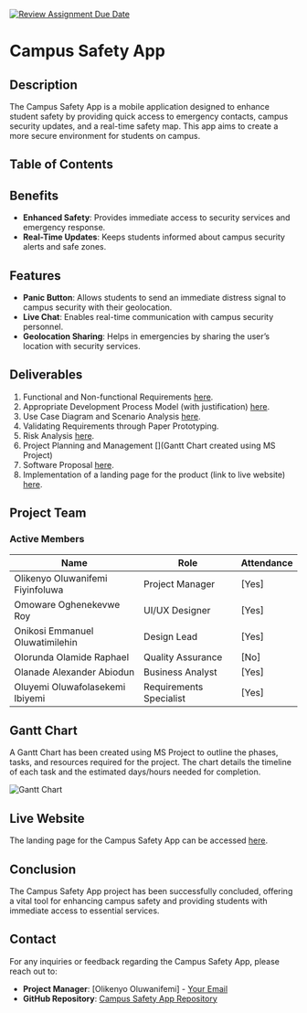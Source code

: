 [![Review Assignment Due Date](https://classroom.github.com/assets/deadline-readme-button-22041afd0340ce965d47ae6ef1cefeee28c7c493a6346c4f15d667ab976d596c.svg)](https://classroom.github.com/a/lXZMpMC4)
# Campus Safety App

## Description
The Campus Safety App is a mobile application designed to enhance student safety by providing quick access to emergency contacts, campus security updates, and a real-time safety map. This app aims to create a more secure environment for students on campus.
## Table of Contents
## Benefits
- **Enhanced Safety**: Provides immediate access to security services and emergency response.
- **Real-Time Updates**: Keeps students informed about campus security alerts and safe zones.

## Features
- **Panic Button**: Allows students to send an immediate distress signal to campus security with their geolocation.
- **Live Chat**: Enables real-time communication with campus security personnel.
- **Geolocation Sharing**: Helps in emergencies by sharing the user’s location with security services.

## Deliverables
1. Functional and Non-functional Requirements [here](https://github.com/Babcock-SENG/campus-safety-app-beef-and-broccoli-e/blob/main/Requirements%20Analysis.md).
2. Appropriate Development Process Model (with justification) [here](https://github.com/Babcock-SENG/campus-safety-app-beef-and-broccoli-e/blob/main/Process%20Models%20and%20Scenario%20Analysis.md).
3. Use Case Diagram and Scenario Analysis [here](https://github.com/Babcock-SENG/campus-safety-app-beef-and-broccoli-e/blob/main/UseCase%20Diagram.md).
4. Validating Requirements through Paper Prototyping.
5. Risk Analysis [here](https://github.com/Babcock-SENG/campus-safety-app-beef-and-broccoli-e/blob/main/Risk%20Analysis%20Table.md).
6. Project Planning and Management [](Gantt Chart created using MS Project)
7. Software Proposal [here](https://github.com/Babcock-SENG/campus-safety-app-beef-and-broccoli-e/blob/main/Software%20Proposal.md).
8. Implementation of a landing page for the product (link to live website) [here](https://babcock-seng.github.io/campus-safety-app-beef-and-broccoli-e/).

## Project Team
### Active Members
| Name                     | Role                     | Attendance  |
|--------------------------|--------------------------|-------------|
| Olikenyo Oluwanifemi Fiyinfoluwa         | Project Manager           | [Yes]    |
| Omoware Oghenekevwe Roy         | UI/UX Designer            | [Yes]    |
| Onikosi Emmanuel Oluwatimilehin         | Design Lead          | [Yes]    |
| Olorunda Olamide Raphael         | Quality Assurance         | [No]    |
| Olanade Alexander Abiodun         | Business Analyst          | [Yes]    |
| Oluyemi Oluwafolasekemi Ibiyemi     | Requirements Specialist | [Yes]   |


## Gantt Chart
A Gantt Chart has been created using MS Project to outline the phases, tasks, and resources required for the project. The chart details the timeline of each task and the estimated days/hours needed for completion.

![Gantt Chart](link_to_gantt_chart_image)

## Live Website
The landing page for the Campus Safety App can be accessed [here](https://babcock-seng.github.io/campus-safety-app-beef-and-broccoli-e/).

## Conclusion
The Campus Safety App project has been successfully concluded, offering a vital tool for enhancing campus safety and providing students with immediate access to essential services.

## Contact
For any inquiries or feedback regarding the Campus Safety App, please reach out to:

- **Project Manager**: [Olikenyo Oluwanifemi] - [Your Email](mailto:phillipnifemi@gmail.com)
- **GitHub Repository**: [Campus Safety App Repository](https://github.com/Babcock-SENG/campus-safety-app-beef-and-broccoli-e/)

